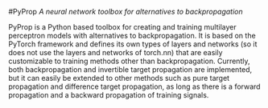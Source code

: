#PyProp
*A neural network toolbox for alternatives to backpropagation*

PyProp is a Python based toolbox for creating and training multilayer perceptron models with alternatives to backpropagation. It is based on the PyTorch framework and defines its own types of layers and networks (so it does not use the layers and networks of torch.nn) that are easily customizable to training methods other than backpropagation. Currently, both backpropagation and invertible target propagation are implemented, but it can easily be extended to other methods such as pure target propagation and difference target propagation, as long as there is a forward propagation and a backward propagation of training signals.

